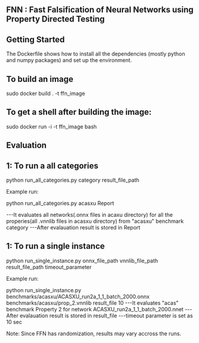 FNN : Fast Falsification of Neural Networks using Property Directed Testing
----------------------------------------------------------------------------

Getting Started
-------------------------

The Dockerfile shows how to install all the dependencies (mostly python and numpy packages) and set up the environment. 

To build an image
-----------------
sudo docker build . -t ffn_image 

To get a shell after building the image:
-------------------------------------------
sudo docker run -i -t ffn_image bash

Evaluation
---------------
1: To run a all categories
   ------------------------------
python run_all_categories.py category result_file_path

Example run:

python run_all_categories.py acasxu Report 

 ---It evaluates all networks(.onnx files in acaxu directory) for all the properies(all .vnnlib files in acasxu directory) from "acasxu" benchmark category 
 ---After evalauation result is stored in Report

1: To run a single instance
   ------------------------------
python run_single_instance.py onnx_file_path vnnlib_file_path result_file_path timeout_parameter

Example run:

python run_single_instance.py benchmarks/acasxu/ACASXU_run2a_1_1_batch_2000.onnx benchmarks/acasxu/prop_2.vnnlib result_file 10
 ---It evaluates "acas" benchmark Property 2 for network ACASXU_run2a_1_1_batch_2000.nnet
 ---After evalauation result is stored in result_file
 ---timeout parameter is set as 10 sec


Note: Since FFN has randomization, results may vary accross the runs.

